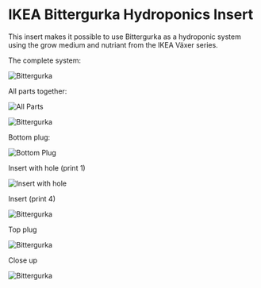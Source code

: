 # IKEA Bittergurka Hydroponics Insert

This insert makes it possible to use Bittergurka as a hydroponic system using the grow medium and nutriant from the IKEA Växer series.

The complete system:

![Bittergurka](raw/master/img/bittergurka.jpg)


All parts together:

![All Parts](raw/master/img/all-parts.png)

![Bittergurka](raw/master/img/insert-printed.jpg)


Bottom plug:

![Bottom Plug](raw/master/img/bottom-plug.png)


Insert with hole (print 1)

![Insert with hole](raw/master/img/insert-hole.png)

Insert (print 4)

![Bittergurka](raw/master/img/insert.png)



Top plug

![Bittergurka](raw/master/img/top-plug.png)


Close up

![Bittergurka](raw/master/img/plants.jpg)
